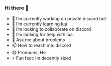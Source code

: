 ### Hi there 👋

- 🔭 I’m currently working on private discord bot
- 🌱 I’m currently learning lua
- 👯 I’m looking to collaborate on discord
- 🤔 I’m looking for help with lua
- 💬 Ask me about problems
- 📫 How to reach me: discord
- 😄 Pronouns: He
- ⚡ Fun fact: im decently sized
